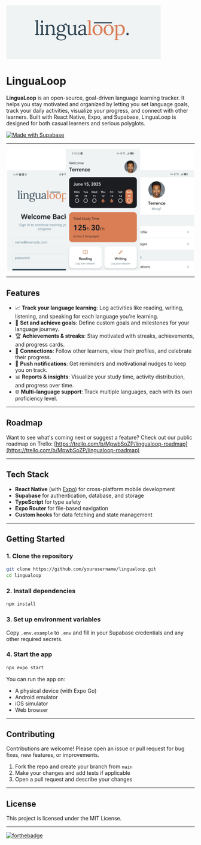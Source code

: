 ![LinguaLoop Logo](assets/images/linguaLoopLogo.png) 

# LinguaLoop

**LinguaLoop** is an open-source, goal-driven language learning tracker.
It helps you stay motivated and organized by letting you set language goals, track your daily activities, visualize your progress, and connect with other learners.
Built with React Native, Expo, and Supabase, LinguaLoop is designed for both casual learners and serious polyglots.

[![Made with Supabase](https://supabase.com/badge-made-with-supabase-dark.svg)](https://supabase.com) 

---

<p align="center">
  <img src="assets/images/app.png" alt="LinguaLoop App Screenshot" width="500"/>
</p>

---

## Features

- 📈 **Track your language learning**: Log activities like reading, writing, listening, and speaking for each language you're learning.
- 🎯 **Set and achieve goals**: Define custom goals and milestones for your language journey.
- 🏆 **Achievements & streaks**: Stay motivated with streaks, achievements, and progress cards.
- 👥 **Connections**: Follow other learners, view their profiles, and celebrate their progress.
- 🔔 **Push notifications**: Get reminders and motivational nudges to keep you on track.
- 📊 **Reports & insights**: Visualize your study time, activity distribution, and progress over time.
- 🌐 **Multi-language support**: Track multiple languages, each with its own proficiency level.

---

## Roadmap

Want to see what's coming next or suggest a feature?
Check out our public roadmap on Trello:
[https://trello.com/b/MpwbSoZP/lingualoop-roadmap](https://trello.com/b/MpwbSoZP/lingualoop-roadmap)

---

## Tech Stack

- **React Native** (with [Expo](https://expo.dev)) for cross-platform mobile development
- **Supabase** for authentication, database, and storage
- **TypeScript** for type safety
- **Expo Router** for file-based navigation
- **Custom hooks** for data fetching and state management

---

## Getting Started

### 1. Clone the repository

```bash
git clone https://github.com/yourusername/lingualoop.git
cd lingualoop
```

### 2. Install dependencies

```bash
npm install
```

### 3. Set up environment variables

Copy `.env.example` to `.env` and fill in your Supabase credentials and any other required secrets.

### 4. Start the app

```bash
npx expo start
```

You can run the app on:
- A physical device (with Expo Go)
- Android emulator
- iOS simulator
- Web browser

---

## Contributing

Contributions are welcome! Please open an issue or pull request for bug fixes, new features, or improvements.

1. Fork the repo and create your branch from `main`
2. Make your changes and add tests if applicable
3. Open a pull request and describe your changes

---

## License

This project is licensed under the MIT License.

---

[![forthebadge](https://forthebadge.com/images/badges/built-with-love.svg)](https://forthebadge.com)